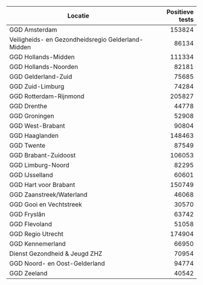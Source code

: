 | Locatie | Positieve tests |
|---------|----------------:|
| GGD Amsterdam                            | 153824 |
| Veiligheids- en Gezondheidsregio Gelderland-Midden | 86134 |
| GGD Hollands-Midden                      | 111334 |
| GGD Hollands-Noorden                     | 82181 |
| GGD Gelderland-Zuid                      | 75685 |
| GGD Zuid-Limburg                         | 74284 |
| GGD Rotterdam-Rijnmond                   | 205827 |
| GGD Drenthe                              | 44778 |
| GGD Groningen                            | 52908 |
| GGD West-Brabant                         | 90804 |
| GGD Haaglanden                           | 148463 |
| GGD Twente                               | 87549 |
| GGD Brabant-Zuidoost                     | 106053 |
| GGD Limburg-Noord                        | 82295 |
| GGD IJsselland                           | 60601 |
| GGD Hart voor Brabant                    | 150749 |
| GGD Zaanstreek/Waterland                 | 46068 |
| GGD Gooi en Vechtstreek                  | 30570 |
| GGD Fryslân                              | 63742 |
| GGD Flevoland                            | 51058 |
| GGD Regio Utrecht                        | 174904 |
| GGD Kennemerland                         | 66950 |
| Dienst Gezondheid & Jeugd ZHZ            | 70954 |
| GGD Noord- en Oost-Gelderland            | 94774 |
| GGD Zeeland                              | 40542 |

